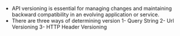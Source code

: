- API versioning is essential for managing changes and maintaining backward compatibility in an evolving application or service.
- There are three ways of determining version 
   1- Query String 
   2- Url Versioning
   3- HTTP Header Versioning
